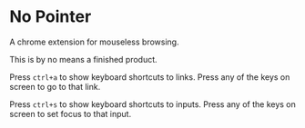 # No Pointer
A chrome extension for mouseless browsing.

This is by no means a finished product. 

Press `ctrl+a` to show keyboard shortcuts to links. Press any of the keys on screen to go to that link.

Press `ctrl+s` to show keyboard shortcuts to inputs. Press any of the keys on screen to set focus to that input.